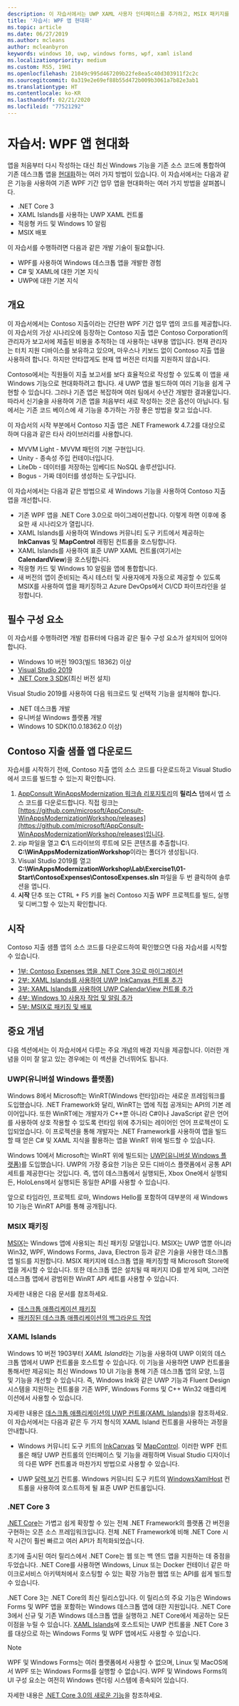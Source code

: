 ```yaml
---
description: 이 자습서에서는 UWP XAML 사용자 인터페이스를 추가하고, MSIX 패키지를 만들고, WPF 앱에 다른 최신 구성 요소를 통합하는 방법을 보여줍니다.
title: '자습서: WPF 앱 현대화'
ms.topic: article
ms.date: 06/27/2019
ms.author: mcleans
author: mcleanbyron
keywords: windows 10, uwp, windows forms, wpf, xaml island
ms.localizationpriority: medium
ms.custom: RS5, 19H1
ms.openlocfilehash: 21049c995d467209b22fe8ea5c40d303911f2c2c
ms.sourcegitcommit: 0a319e2e69ef88b55d472b009b3061a7b82e3ab1
ms.translationtype: HT
ms.contentlocale: ko-KR
ms.lasthandoff: 02/21/2020
ms.locfileid: "77521292"
---
```

# <a name="tutorial-modernize-a-wpf-app"></a>자습서: WPF 앱 현대화 

앱을 처음부터 다시 작성하는 대신 최신 Windows 기능을 기존 소스 코드에 통합하여 기존 데스크톱 앱을 [현대화](index.md)하는 여러 가지 방법이 있습니다. 이 자습서에서는 다음과 같은 기능을 사용하여 기존 WPF 기간 업무 앱을 현대화하는 여러 가지 방법을 살펴봅니다.

* .NET Core 3
* XAML Islands를 사용하는 UWP XAML 컨트롤
* 적응형 카드 및 Windows 10 알림
* MSIX 배포

이 자습서를 수행하려면 다음과 같은 개발 기술이 필요합니다.

* WPF를 사용하여 Windows 데스크톱 앱을 개발한 경험
* C# 및 XAML에 대한 기본 지식
* UWP에 대한 기본 지식

## <a name="overview"></a>개요

이 자습서에서는 Contoso 지출이라는 간단한 WPF 기간 업무 앱의 코드를 제공합니다. 이 자습서의 가상 시나리오에 등장하는 Contoso 지출 앱은 Contoso Corporation의 관리자가 보고서에 제출된 비용을 추적하는 데 사용하는 내부용 앱입니다. 현재 관리자는 터치 지원 디바이스를 보유하고 있으며, 마우스나 키보드 없이 Contoso 지출 앱을 사용하려 합니다. 하지만 안타깝게도 현재 앱 버전은 터치를 지원하지 않습니다.

Contoso에서는 직원들이 지출 보고서를 보다 효율적으로 작성할 수 있도록 이 앱을 새 Windows 기능으로 현대화하려고 합니다. 새 UWP 앱을 빌드하여 여러 기능을 쉽게 구현할 수 있습니다. 그러나 기존 앱은 복잡하며 여러 팀에서 수년간 개발한 결과물입니다. 따라서 신기술을 사용하여 기존 앱을 처음부터 새로 작성하는 것은 옵션이 아닙니다. 팀에서는 기존 코드 베이스에 새 기능을 추가하는 가장 좋은 방법을 찾고 있습니다.

이 자습서의 시작 부분에서 Contoso 지출 앱은 .NET Framework 4.7.2를 대상으로 하며 다음과 같은 타사 라이브러리를 사용합니다.

* MVVM Light - MVVM 패턴의 기본 구현입니다.
* Unity - 종속성 주입 컨테이너입니다.
* LiteDb - 데이터를 저장하는 임베디드 NoSQL 솔루션입니다.
* Bogus - 가짜 데이터를 생성하는 도구입니다.

이 자습서에서는 다음과 같은 방법으로 새 Windows 기능을 사용하여 Contoso 지출 앱을 개선합니다.

* 기존 WPF 앱을 .NET Core 3.0으로 마이그레이션합니다. 이렇게 하면 이후에 중요한 새 시나리오가 열립니다.
* XAML Islands를 사용하여 Windows 커뮤니티 도구 키트에서 제공하는 **InkCanvas** 및 **MapControl** 래핑된 컨트롤을 호스팅합니다.
* XAML Islands를 사용하여 표준 UWP XAML 컨트롤(여기서는 **CalendardView**)을 호스팅합니다.
* 적응형 카드 및 Windows 10 알림을 앱에 통합합니다.
* 새 버전의 앱이 준비되는 즉시 테스터 및 사용자에게 자동으로 제공할 수 있도록 MSIX를 사용하여 앱을 패키징하고 Azure DevOps에서 CI/CD 파이프라인을 설정합니다.

## <a name="prerequisites"></a>필수 구성 요소

이 자습서를 수행하려면 개발 컴퓨터에 다음과 같은 필수 구성 요소가 설치되어 있어야 합니다.

* Windows 10 버전 1903(빌드 18362) 이상
* [Visual Studio 2019](https://www.visualstudio.com)
* [.NET Core 3 SDK](https://dotnet.microsoft.com/download/dotnet-core/3.0)(최신 버전 설치)

Visual Studio 2019를 사용하여 다음 워크로드 및 선택적 기능을 설치해야 합니다.

* .NET 데스크톱 개발
* 유니버설 Windows 플랫폼 개발
* Windows 10 SDK(10.0.18362.0 이상)

## <a name="get-the-contoso-expenses-sample-app"></a>Contoso 지출 샘플 앱 다운로드

자습서를 시작하기 전에, Contoso 지출 앱의 소스 코드를 다운로드하고 Visual Studio에서 코드를 빌드할 수 있는지 확인합니다.

1. [AppConsult WinAppsModernization 워크숍 리포지토리](https://github.com/Microsoft/AppConsult-WinAppsModernizationWorkshop)의 **릴리스** 탭에서 앱 소스 코드를 다운로드합니다. 직접 링크는 [https://github.com/microsoft/AppConsult-WinAppsModernizationWorkshop/releases](https://github.com/microsoft/AppConsult-WinAppsModernizationWorkshop/releases)입니다.
2. zip 파일을 열고 **C:\\** 드라이브의 루트에 모든 콘텐츠를 추출합니다. **C:\WinAppsModernizationWorkshop**이라는 폴더가 생성됩니다.
3. Visual Studio 2019를 열고 **C:\WinAppsModernizationWorkshop\Lab\Exercise1\01-Start\ContosoExpenses\ContosoExpenses.sln** 파일을 두 번 클릭하여 솔루션을 엽니다.
4. **시작** 단추 또는 CTRL + F5 키를 눌러 Contoso 지출 WPF 프로젝트를 빌드, 실행 및 디버그할 수 있는지 확인합니다.

## <a name="get-started"></a>시작

Contoso 지출 샘플 앱의 소스 코드를 다운로드하여 확인했으면 다음 자습서를 시작할 수 있습니다.

* [1부: Contoso Expenses 앱을 .NET Core 3으로 마이그레이션](modernize-wpf-tutorial-1.md)
* [2부: XAML Islands를 사용하여 UWP InkCanvas 컨트롤 추가](modernize-wpf-tutorial-2.md)
* [3부: XAML Islands를 사용하여 UWP CalendarView 컨트롤 추가](modernize-wpf-tutorial-3.md)
* [4부: Windows 10 사용자 작업 및 알림 추가](modernize-wpf-tutorial-4.md)
* [5부: MSIX로 패키징 및 배포](modernize-wpf-tutorial-5.md)

## <a name="important-concepts"></a>중요 개념

다음 섹션에서는 이 자습서에서 다루는 주요 개념의 배경 지식을 제공합니다. 이러한 개념을 이미 잘 알고 있는 경우에는 이 섹션을 건너뛰어도 됩니다.

### <a name="universal-windows-platform-uwp"></a>UWP(유니버설 Windows 플랫폼)

Windows 8에서 Microsoft는 WinRT(Windows 런타임)라는 새로운 프레임워크를 도입했습니다. .NET Framework와 달리, WinRT는 앱에 직접 공개되는 API의 기본 레이어입니다. 또한 WinRT에는 개발자가 C++뿐 아니라 C#이나 JavaScript 같은 언어를 사용하여 상호 작용할 수 있도록 런타임 위에 추가되는 레이어인 언어 프로젝션이 도입되었습니다. 이 프로젝션을 통해 개발자는 .NET Framework를 사용하여 앱을 빌드할 때 얻은 C# 및 XAML 지식을 활용하는 앱을 WinRT 위에 빌드할 수 있습니다. 

Windows 10에서 Microsoft는 WinRT 위에 빌드되는 [UWP(유니버설 Windows 플랫폼)](/windows/uwp/get-started/universal-application-platform-guide)를 도입했습니다. UWP의 가장 중요한 기능은 모든 디바이스 플랫폼에서 공통 API 세트를 제공한다는 것입니다. 즉, 앱이 데스크톱에서 실행되든, Xbox One에서 실행되든, HoloLens에서 실행되든 동일한 API를 사용할 수 있습니다.

앞으로 타임라인, 프로젝트 로마, Windows Hello를 포함하여 대부분의 새 Windows 10 기능은 WinRT API를 통해 공개됩니다.

### <a name="msix-packaging"></a>MSIX 패키징

[MSIX](/windows/msix/)는 Windows 앱에 사용되는 최신 패키징 모델입니다. MSIX는 UWP 앱뿐 아니라 Win32, WPF, Windows Forms, Java, Electron 등과 같은 기술을 사용한 데스크톱 앱 빌드를 지원합니다. MSIX 패키지에 데스크톱 앱을 패키징할 때 Microsoft Store에 앱을 게시할 수 있습니다. 또한 데스크톱 앱은 설치될 때 패키지 ID를 받게 되며, 그러면 데스크톱 앱에서 광범위한 WinRT API 세트를 사용할 수 있습니다.

자세한 내용은 다음 문서를 참조하세요.

* [데스크톱 애플리케이션 패키징](/windows/uwp/porting/desktop-to-uwp-root)
* [패키징된 데스크톱 애플리케이션의 백그라운드 작업](/windows/uwp/porting/desktop-to-uwp-behind-the-scenes)

### <a name="xaml-islands"></a>XAML Islands

Windows 10 버전 1903부터 *XAML Island*라는 기능을 사용하여 UWP 이외의 데스크톱 앱에서 UWP 컨트롤을 호스트할 수 있습니다. 이 기능을 사용하면 UWP 컨트롤을 통해서만 제공되는 최신 Windows 10 UI 기능을 통해 기존 데스크톱 앱의 모양, 느낌 및 기능을 개선할 수 있습니다. 즉, Windows Ink와 같은 UWP 기능과 Fluent Design 시스템을 지원하는 컨트롤을 기존 WPF, Windows Forms 및 C++ Win32 애플리케이션에서 사용할 수 있습니다.

자세한 내용은 [데스크톱 애플리케이션의 UWP 컨트롤(XAML Islands)](/windows/uwp/xaml-platform/xaml-host-controls)을 참조하세요. 이 자습서에서는 다음과 같은 두 가지 형식의 XAML Island 컨트롤을 사용하는 과정을 안내합니다.

* Windows 커뮤니티 도구 키트의 [InkCanvas](https://docs.microsoft.com/windows/communitytoolkit/controls/wpf-winforms/inkcanvas) 및 [MapControl](https://docs.microsoft.com/windows/communitytoolkit/controls/wpf-winforms/mapcontrol). 이러한 WPF 컨트롤은 해당 UWP 컨트롤의 인터페이스 및 기능을 래핑하며 Visual Studio 디자이너의 다른 WPF 컨트롤과 마찬가지 방법으로 사용할 수 있습니다.

* UWP [달력 보기](/windows/uwp/design/controls-and-patterns/calendar-view) 컨트롤. Windows 커뮤니티 도구 키트의 [WindowsXamlHost](https://docs.microsoft.com/windows/communitytoolkit/controls/wpf-winforms/windowsxamlhost) 컨트롤을 사용하여 호스트하게 될 표준 UWP 컨트롤입니다.

### <a name="net-core-3"></a>.NET Core 3

[.NET Core](https://docs.microsoft.com/dotnet/core/)는 가볍고 쉽게 확장할 수 있는 전체 .NET Framework의 플랫폼 간 버전을 구현하는 오픈 소스 프레임워크입니다. 전체 .NET Framework에 비해 .NET Core 시작 시간이 훨씬 빠르고 여러 API가 최적화되었습니다.

초기에 출시된 여러 릴리스에서 .NET Core는 웹 또는 백 엔드 앱을 지원하는 데 중점을 두었습니다. .NET Core를 사용하면 Windows, Linux 또는 Docker 컨테이너 같은 마이크로서비스 아키텍처에서 호스팅할 수 있는 확장 가능한 웹앱 또는 API를 쉽게 빌드할 수 있습니다.

.NET Core 3는 .NET Core의 최신 릴리스입니다. 이 릴리스의 주요 기능은 Windows Forms 및 WPF 앱을 포함하는 Windows 데스크톱 앱에 대한 지원입니다. .NET Core 3에서 신규 및 기존 Windows 데스크톱 앱을 실행하고 .NET Core에서 제공하는 모든 이점을 누릴 수 있습니다. [XAML Islands](xaml-islands.md)에 호스트되는 UWP 컨트롤을 .NET Core 3를 대상으로 하는 Windows Forms 및 WPF 앱에서도 사용할 수 있습니다.

> [!NOTE]
> WPF 및 Windows Forms는 여러 플랫폼에서 사용할 수 없으며, Linux 및 MacOS에서 WPF 또는 Windows Forms를 실행할 수 없습니다. WPF 및 Windows Forms의 UI 구성 요소는 여전히 Windows 렌더링 시스템에 종속되어 있습니다.

자세한 내용은 [.NET Core 3.0의 새로운 기능](https://docs.microsoft.com/dotnet/core/whats-new/dotnet-core-3-0)을 참조하세요.
